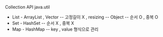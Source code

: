 Collection API
java.util
- List - ArrayList , Vector
-- 고정길이 X , resizing
-- Object
-- 순서 O , 중복 O
- Set - HashSet
-- 순서 X , 중복 X
- Map - HashMap
-- key , value 형식으로 관리
